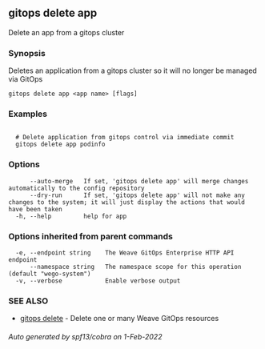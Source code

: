 ## gitops delete app

Delete an app from a gitops cluster

### Synopsis

Deletes an application from a gitops cluster so it will no longer be managed via GitOps

```
gitops delete app <app name> [flags]
```

### Examples

```

  # Delete application from gitops control via immediate commit
  gitops delete app podinfo

```

### Options

```
      --auto-merge   If set, 'gitops delete app' will merge changes automatically to the config repository
      --dry-run      If set, 'gitops delete app' will not make any changes to the system; it will just display the actions that would have been taken
  -h, --help         help for app
```

### Options inherited from parent commands

```
  -e, --endpoint string    The Weave GitOps Enterprise HTTP API endpoint
      --namespace string   The namespace scope for this operation (default "wego-system")
  -v, --verbose            Enable verbose output
```

### SEE ALSO

* [gitops delete](gitops_delete.md)	 - Delete one or many Weave GitOps resources

###### Auto generated by spf13/cobra on 1-Feb-2022
